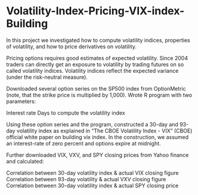 # Volatility-Index-Pricing-VIX-index-Building
In this project we investigated how to compute volatility indices, properties of volatility, and how to price derivatives on volatility.

Pricing options requires good estimates of expected volatility. Since 2004 traders can directly get an exposure to volatility by trading futures on so called volatility indices. Volatility indices reflect the expected variance (under the risk-neutral measure).

Downloaded several option series on the SP500 index from OptionMetric (note, that the strike price is multiplied by 1,000). Wrote R program with two parameters:

Interest rate
Days to compute the volatility index

Using these option series and the program, constructed a 30-day and 93-day volatility index as explained in “The CBOE Volatility Index - VIX” (CBOE) official white paper on building vix index. In the construction, we assumed an interest-rate of zero percent and options expire at midnight.

Further downloaded VIX, VXV, and SPY closing prices from Yahoo finance and calculated:

Correlation between 30-day volatility index & actual VIX closing figure
Correlation between 93-day volatility & actual VXV closing figure
Correlation between 30-day volatility index & actual SPY closing price
